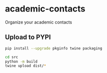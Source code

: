 # academic-contacts

Organize your academic contacts

## Upload to PYPI

```bash
pip install --upgrade pkginfo twine packaging

cd src
python -m build
twine upload dist/*
```
